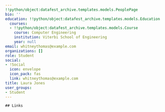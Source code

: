 ```yaml
---
!!python/object:datafest_archive.templates.models.PeoplePage
bio: ''
education: !!python/object:datafest_archive.templates.models.Education
  courses:
  - !!python/object:datafest_archive.templates.models.Course
    course: Computer Engineering
    institution: Viterbi School of Engineering
    year: null
email: whitneythomas@example.com
organizations: []
role: Student
social:
- !Social
  icon: envelope
  icon_pack: fas
  link: whitneythomas@example.com
title: Laura Jones
user_groups:
- Student
---
```


    ## Links
    